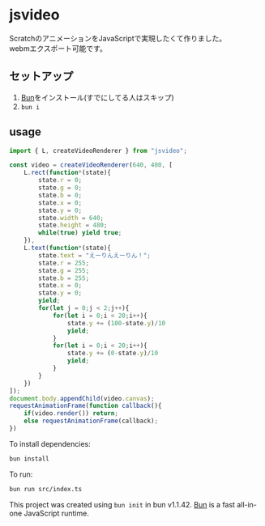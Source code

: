 # jsvideo
ScratchのアニメーションをJavaScriptで実現したくて作りました。  
webmエクスポート可能です。
## セットアップ
1. [Bun](https://bun.sh)をインストール(すでにしてる人はスキップ)
1. `bun i`
## usage
```js
import { L, createVideoRenderer } from "jsvideo";

const video = createVideoRenderer(640, 480, [
    L.rect(function*(state){
        state.r = 0;
        state.g = 0;
        state.b = 0;
        state.x = 0;
        state.y = 0;
        state.width = 640;
        state.height = 480;
        while(true) yield true;
    }),
    L.text(function*(state){
        state.text = "えーりんえーりん！";
        state.r = 255;
        state.g = 255;
        state.b = 255;
        state.x = 0;
        state.y = 0;
        yield;
        for(let j = 0;j < 2;j++){
            for(let i = 0;i < 20;i++){
                state.y += (100-state.y)/10
                yield;
            }
            for(let i = 0;i < 20;i++){
                state.y += (0-state.y)/10
                yield;
            }
        }
    })
]);
document.body.appendChild(video.canvas);
requestAnimationFrame(function callback(){
    if(video.render()) return;
    else requestAnimationFrame(callback);
})
```

To install dependencies:

```bash
bun install
```

To run:

```bash
bun run src/index.ts
```

This project was created using `bun init` in bun v1.1.42. [Bun](https://bun.sh) is a fast all-in-one JavaScript runtime.
